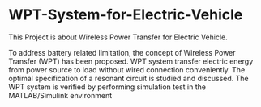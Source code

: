 # WPT-System-for-Electric-Vehicle
This Project is about Wireless Power Transfer for Electric Vehicle.

To address battery related limitation, the concept of 
Wireless Power Transfer (WPT) has been proposed. WPT system 
transfer electric energy from power source to load without wired 
connection conveniently. The optimal specification of a resonant circuit 
is studied and discussed. The WPT system is verified by performing 
simulation test in the MATLAB/Simulink environment

